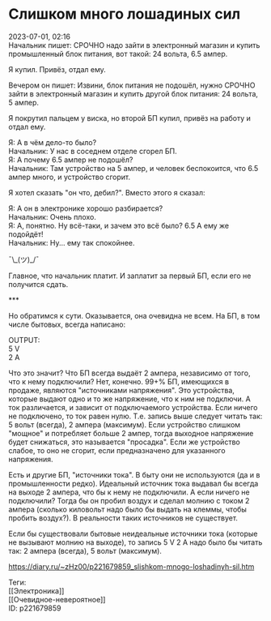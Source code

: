 Слишком много лошадиных сил
============================

   
 2023-07-01, 02:16   
   Начальник пишет: СРОЧНО надо зайти в электронный магазин и купить промышленный блок питания, вот такой: 24 вольта, 6.5 ампер.   
   
 Я купил. Привёз, отдал ему.   
   
 Вечером он пишет: Извини, блок питания не подошёл, нужно СРОЧНО зайти в электронный магазин и купить другой блок питания: 24 вольта, 5 ампер.   
   
 Я покрутил пальцем у виска, но второй БП купил, привёз на работу и отдал ему.   
   
 Я: А в чём дело-то было?   
 Начальник: У нас в соседнем отделе сгорел БП.   
 Я: А почему 6.5 ампер не подошёл?   
 Начальник: Там устройство на 5 ампер, и человек беспокоится, что 6.5 ампер много, и устройство сгорит.   
   
 Я хотел сказать "он что, дебил?". Вместо этого я сказал:   
   
 Я: А он в электронике хорошо разбирается?   
 Начальник: Очень плохо.   
 Я: А, понятно. Ну всё-таки, и зачем это всё было? 6.5 А ему же подойдёт!   
 Начальник: Ну... ему так спокойнее.   
   
 ¯\\_(ツ)\_/¯   
   
 Главное, что начальник платит. И заплатит за первый БП, если его не получится сдать.   
   
 \*\*\*   
   
 Но обратимся к сути. Оказывается, она очевидна не всем. На БП, в том числе бытовых, всегда написано:   
   
 OUTPUT:   
 5 V   
 2 A   
   
 Что это значит? Что БП всегда выдаёт 2 ампера, независимо от того, что к нему подключили? Нет, конечно. 99+% БП, имеющихся в продаже, являются "источниками напряжения". Это устройства, которые выдают одно и то же напряжение, что к ним не подключи. А ток различается, и зависит от подключаемого устройства. Если ничего не подключено, то ток равен нулю. Т.е. запись выше следует читать так: 5 вольт (всегда), 2 ампера (максимум). Если устройство слишком "мощное" и потребляет больше 2 ампер, тогда выходное напряжение будет снижаться, это называется "просадка". Если же устройство слабое, то оно не сгорит, если предназначено для указанного напряжения.   
   
 Есть и другие БП, "источники тока". В быту они не используются (да и в промышленности редко). Идеальный источник тока выдавал бы всегда на выходе 2 ампера, что бы к нему не подключили. А если ничего не подключили? Тогда бы он пробил воздух и сделал молнию с током 2 ампера (сколько киловольт надо было бы выдать на клеммы, чтобы пробить воздух?). В реальности таких источников не существует.   
   
 Если бы существовали бытовые неидеальные источники тока (которые не вызывают молнию на выходе), то запись 5 V 2 A надо было бы читать так: 2 ампера (всегда), 5 вольт (максимум).   
     
 <https://diary.ru/~zHz00/p221679859_slishkom-mnogo-loshadinyh-sil.htm>   
   
 Теги:   
 [[Электроника]]   
 [[Очевидное-невероятное]]   
 ID: p221679859